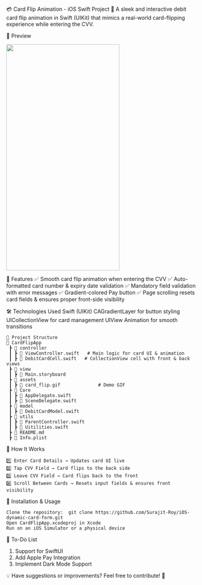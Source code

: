 💳 Card Flip Animation - iOS Swift Project
🚀 A sleek and interactive debit card flip animation in Swift (UIKit) that mimics a real-world card-flipping experience while entering the CVV.

📸 Preview

<img src="/CardFlipAppPOC/assets/card_flip.gif" width="300" height="600">


📌 Features
✅ Smooth card flip animation when entering the CVV
✅ Auto-formatted card number & expiry date validation
✅ Mandatory field validation with error messages
✅ Gradient-colored Pay button
✅ Page scrolling resets card fields & ensures proper front-side visibility

🛠 Technologies Used
Swift (UIKit)
CAGradientLayer for button styling
UICollectionView for card management
UIView Animation for smooth transitions

```
📂 Project Structure
📂 CardFlipApp
 ┣ 📂 controller
 ┃ ┣ 📜 ViewController.swift   # Main logic for card UI & animation
 ┃ ┣ 📜 DebitCardCell.swift   # CollectionView cell with front & back views
 ┣ 📂 view
 ┃ ┣ 📜 Main.storyboard
 ┣ 📂 assets
 ┃ ┣ 📄 card_flip.gif              # Demo GIF
 ┣ 📂 Core
 ┃ ┣ 📜 AppDelegate.swift
 ┃ ┣ 📜 SceneDelegate.swift
 ┣ 📂 model
 ┃ ┣ 📜 DebitCardModel.swift
 ┣ 📂 utils
 ┃ ┣ 📜 ParentController.swift
 ┃ ┣ 📜 Uitilities.swift
 ┣ 📜 README.md
 ┣ 📜 Info.plist
```

📖 How It Works
```
1️⃣ Enter Card Details → Updates card UI live
2️⃣ Tap CVV Field → Card flips to the back side
3️⃣ Leave CVV Field → Card flips back to the front
4️⃣ Scroll Between Cards → Resets input fields & ensures front visibility
```

🚀 Installation & Usage
```
Clone the repository:  git clone https://github.com/Surajit-Roy/iOS-dynamic-card-form.git
Open CardFlipApp.xcodeproj in Xcode
Run on an iOS Simulator or a physical device
```

🎯 To-Do List
 1. Support for SwiftUI
 2. Add Apple Pay Integration
 3. Implement Dark Mode Support

💡 Have suggestions or improvements? Feel free to contribute! 🚀